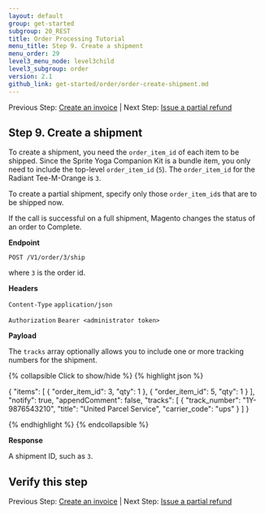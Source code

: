 ```yaml
---
layout: default
group: get-started
subgroup: 20_REST
title: Order Processing Tutorial
menu_title: Step 9. Create a shipment
menu_order: 29
level3_menu_node: level3child
level3_subgroup: order
version: 2.1
github_link: get-started/order/order-create-shipment.md
---
```


Previous Step: [Create an invoice]({{page.baseurl}}/get-started/order/order-create-invoice.html) | Next Step: [Issue a partial refund]({{page.baseurl}}/get-started/order/order-issue-refund.html)

## Step 9. Create a shipment

To create a shipment, you need the `order_item_id` of each item to be shipped. Since the Sprite Yoga Companion Kit is a bundle item, you only need to include the top-level `order_item_id` (`5`). The `order_item_id` for the Radiant Tee-M-Orange is `3`.

To create a partial shipment, specify only those `order_item_id`s that are to be shipped now.

If the call is successful on a full shipment, Magento changes the status of an order to Complete.

**Endpoint**

`POST /V1/order/3/ship`

where `3` is the order id.

**Headers**

`Content-Type` `application/json`

`Authorization` `Bearer <administrator token>`

**Payload**

The `tracks` array optionally allows you to include one or more tracking numbers for the shipment.

{% collapsible Click to show/hide %}
{% highlight json %}

{
  "items": [
    {
      "order_item_id": 3,
      "qty": 1
    },
    {
      "order_item_id": 5,
      "qty": 1
    }
  ],
  "notify": true,
  "appendComment": false,
  "tracks": [
    {
      "track_number": "1Y-9876543210",
      "title": "United Parcel Service",
      "carrier_code": "ups"
    }
  ]
}

{% endhighlight %}
{% endcollapsible %}

**Response**

A shipment ID, such as `3`.

## Verify this step

Previous Step: [Create an invoice]({{page.baseurl}}/get-started/order/order-create-invoice.html) | Next Step: [Issue a partial refund]({{page.baseurl}}/get-started/order/order-issue-refund.html)
